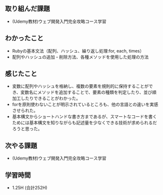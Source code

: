 ## 取り組んだ課題
- (Udemy教材)ウェブ開発入門完全攻略コース学習
  
## わかったこと  
- Rubyの基本文法（配列、ハッシュ、繰り返し処理:for, each, times）  
- 配列やハッシュの追加・削除方法、各種メソッドを使用した処理の方法
  
## 感じたこと
- 変数に配列やハッシュを格納し、複数の要素を規則的に保持することができ、変数名にメソッドを追加することで、要素の種類を判定したり、並び順加工したりできることがわかった。
- forを原則使わないことが明示されているところも、他の言語との違いを実感させられた。
- 基本構文からショートハンドな書き方まであるが、スマートなコードを書くためには基本構文を知りながらも記述量を少なくできる技術が求められるだろうと思った。
## 次やる課題
- (Udemy教材)ウェブ開発入門完全攻略コース学習
  
## 学習時間  
- 1.25H (合計252H) 
